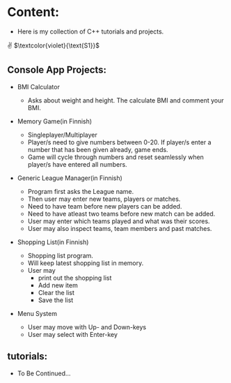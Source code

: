 # Content:

* Here is my collection of C++ tutorials and projects.

✌️ $\textcolor{violet}{\text{S1}}$

## Console App Projects:
* BMI Calculator
    * Asks about weight and height. The calculate BMI and comment your BMI.

* Memory Game(in Finnish)
    * Singleplayer/Multiplayer
    * Player/s need to give numbers between 0-20. If player/s enter a number that has been given already, game ends. 
    * Game will cycle through numbers and reset seamlessly when player/s have entered all numbers.

* Generic League Manager(in Finnish)
    * Program first asks the League name.
    * Then user may enter new teams, players or matches.
    * Need to have team before new players can be added.
    * Need to have atleast two teams before new match can be added.
    * User may enter which teams played and what was their scores.
    * User may also inspect teams, team members and past matches.

* Shopping List(in Finnish)
    * Shopping list program.
    * Will keep latest shopping list in memory.
    * User may 
        * print out the shopping list
        * Add new item
        * Clear the list
        * Save the list

* Menu System
    * User may move with Up- and Down-keys
    * User may select with Enter-key

## tutorials:

* To Be Continued...